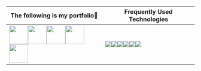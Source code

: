 
 
  The following is my portfolio🐧|Frequently Used Technologies|
---|---
<a href="https://kaitokosuge.github.io/Space/"><img style="width:50px" src="https://kaitokosuge.github.io/Space/img/pen.png"/></a><a href="https://maze-p-quiz-272cda03fda0.herokuapp.com/"><img style="width:50px" src="https://maze-p-quiz-272cda03fda0.herokuapp.com/maze_logo.png"/></a><a href="https://kaitokosuge.github.io/Space/"><img style="width:50px" src="https://kaitokosuge.github.io/Space/img/tony.png"/></a><a href="https://kaitokosuge.github.io/Space/"><img style="width:50px" src="https://kaitokosuge.github.io/Space/img/tonp.png"/></a><a href="https://kaitokosuge.github.io/Space/"><img style="width:50px" src="https://kaitokosuge.github.io/Space/img/tonr.png"/></a>|<img src="https://skillicons.dev/icons?i=typescript"/><img src="https://skillicons.dev/icons?i=react"/><img src="https://skillicons.dev/icons?i=tailwindcss"/><img src="https://skillicons.dev/icons?i=remix"/><img src="https://skillicons.dev/icons?i=python"/><img src="https://skillicons.dev/icons?i=laravel"/>|3





